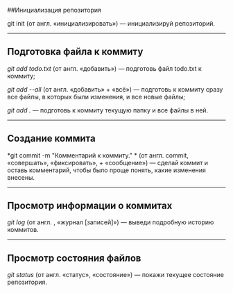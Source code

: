 ##Инициализация репозитория



git init (от англ. «инициализировать») — инициализируй репозиторий.<br>

____

## Подготовка файла к коммиту



*git add todo.txt* (от англ.  «добавить») — подготовь файл todo.txt к коммиту; <br>

*git add --all* (от англ.  «добавить» +  «всё») — подготовь к коммиту сразу все файлы, в которых были изменения, и все новые файлы; <br>

*git add .* — подготовь к коммиту текущую папку и все файлы в ней. <br>

____

## Создание коммита



*git commit -m "Комментарий к коммиту." * (от англ. commit, «совершать», «фиксировать», + «сообщение») — сделай коммит и оставь комментарий, чтобы было проще понять, какие изменения внесены. <br>

____

## Просмотр информации о коммитах



*git log* (от англ. , «журнал [записей]») — выведи подробную историю коммитов.<br>

____

## Просмотр состояния файлов



*git status* (от англ.  «статус», «состояние») — покажи текущее состояние репозитория. <br>
